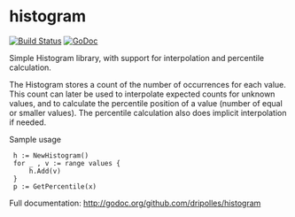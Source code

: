 # histogram
[![Build Status](https://travis-ci.org/dripolles/histogram.svg?branch=master)](https://travis-ci.org/dripolles/histogram)
[![GoDoc](https://godoc.org/github.com/dripolles/histogram?status.svg)](https://godoc.org/github.com/dripolles/histogram)

Simple Histogram library, with support for interpolation and percentile calculation.

The Histogram stores a count of the number of occurrences for each value. This count
can later be used to interpolate expected counts for unknown values, and to
calculate the percentile position of a value (number of equal or smaller values).
The percentile calculation also does implicit interpolation if needed.

Sample usage
```
 h := NewHistogram()
 for _ , v := range values {
     h.Add(v)
 }
 p := GetPercentile(x)
```

Full documentation: http://godoc.org/github.com/dripolles/histogram
